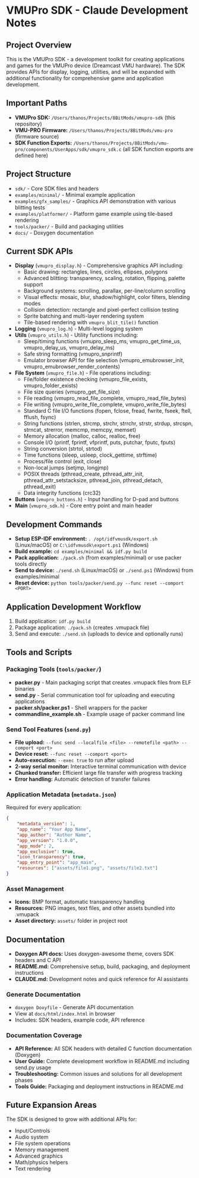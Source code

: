 # VMUPro SDK - Claude Development Notes

## Project Overview
This is the VMUPro SDK - a development toolkit for creating applications and games for the VMUPro device (Dreamcast VMU hardware). The SDK provides APIs for display, logging, utilities, and will be expanded with additional functionality for comprehensive game and application development.

## Important Paths
- **VMUPro SDK:** `/Users/thanos/Projects/8BitMods/vmupro-sdk` (this repository)
- **VMU-PRO Firmware:** `/Users/thanos/Projects/8BitMods/vmu-pro` (firmware source)
- **SDK Function Exports:** `/Users/thanos/Projects/8BitMods/vmu-pro/components/UserApps/sdk/vmupro_sdk.c` (all SDK function exports are defined here)

## Project Structure
- `sdk/` - Core SDK files and headers
- `examples/minimal/` - Minimal example application
- `examples/gfx_samples/` - Graphics API demonstration with various blitting tests
- `examples/platformer/` - Platform game example using tile-based rendering
- `tools/packer/` - Build and packaging utilities
- `docs/` - Doxygen documentation

## Current SDK APIs
- **Display** (`vmupro_display.h`) - Comprehensive graphics API including:
  - Basic drawing: rectangles, lines, circles, ellipses, polygons
  - Advanced blitting: transparency, scaling, rotation, flipping, palette support
  - Background systems: scrolling, parallax, per-line/column scrolling
  - Visual effects: mosaic, blur, shadow/highlight, color filters, blending modes
  - Collision detection: rectangle and pixel-perfect collision testing
  - Sprite batching and multi-layer rendering system
  - Tile-based rendering with `vmupro_blit_tile()` function
- **Logging** (`vmupro_log.h`) - Multi-level logging system  
- **Utils** (`vmupro_utils.h`) - Utility functions including:
  - Sleep/timing functions (vmupro_sleep_ms, vmupro_get_time_us, vmupro_delay_us, vmupro_delay_ms)
  - Safe string formatting (vmupro_snprintf)
  - Emulator browser API for file selection (vmupro_emubrowser_init, vmupro_emubrowser_render_contents)
- **File System** (`vmupro_file.h`) - File operations including:
  - File/folder existence checking (vmupro_file_exists, vmupro_folder_exists)
  - File size queries (vmupro_get_file_size)
  - File reading (vmupro_read_file_complete, vmupro_read_file_bytes)
  - File writing (vmupro_write_file_complete, vmupro_write_file_bytes)
  - Standard C file I/O functions (fopen, fclose, fread, fwrite, fseek, ftell, fflush, fsync)
  - String functions (strlen, strcmp, strchr, strrchr, strstr, strdup, strcspn, strncat, strerror, memcmp, memcpy, memset)
  - Memory allocation (malloc, calloc, realloc, free)
  - Console I/O (printf, fprintf, vfprintf, puts, putchar, fputc, fputs)
  - String conversion (strtol, strtod)
  - Time functions (sleep, usleep, clock_gettime, strftime)
  - Process/file control (exit, close)
  - Non-local jumps (setjmp, longjmp)
  - POSIX threads (pthread_create, pthread_attr_init, pthread_attr_setstacksize, pthread_join, pthread_detach, pthread_exit)
  - Data integrity functions (crc32)
- **Buttons** (`vmupro_buttons.h`) - Input handling for D-pad and buttons
- **Main** (`vmupro_sdk.h`) - Core entry point and main header

## Development Commands
- **Setup ESP-IDF environment:** `. /opt/idfvmusdk/export.sh` (Linux/macOS) or `C:\idfvmusdk\export.ps1` (Windows)
- **Build example:** `cd examples/minimal && idf.py build`
- **Pack application:** `./pack.sh` (from examples/minimal) or use packer tools directly
- **Send to device:** `./send.sh` (Linux/macOS) or `./send.ps1` (Windows) from examples/minimal
- **Reset device:** `python tools/packer/send.py --func reset --comport <PORT>`

## Application Development Workflow
1. Build application: `idf.py build`
2. Package application: `./pack.sh` (creates .vmupack file)
3. Send and execute: `./send.sh` (uploads to device and optionally runs)

## Tools and Scripts

### Packaging Tools (`tools/packer/`)
- **packer.py** - Main packaging script that creates .vmupack files from ELF binaries
- **send.py** - Serial communication tool for uploading and executing applications
- **packer.sh/packer.ps1** - Shell wrappers for the packer
- **commandline_example.sh** - Example usage of packer command line

### Send Tool Features (`send.py`)
- **File upload:** `--func send --localfile <file> --remotefile <path> --comport <port>`
- **Device reset:** `--func reset --comport <port>`
- **Auto-execution:** `--exec true` to run after upload
- **2-way serial monitor:** Interactive terminal communication with device
- **Chunked transfer:** Efficient large file transfer with progress tracking
- **Error handling:** Automatic detection of transfer failures

### Application Metadata (`metadata.json`)
Required for every application:
```json
{
    "metadata_version": 1,
    "app_name": "Your App Name",
    "app_author": "Author Name", 
    "app_version": "1.0.0",
    "app_mode": 2,
    "app_exclusive": true,
    "icon_transparency": true,
    "app_entry_point": "app_main",
    "resources": ["assets/file1.png", "assets/file2.txt"]
}
```

### Asset Management
- **Icons:** BMP format, automatic transparency handling
- **Resources:** PNG images, text files, and other assets bundled into .vmupack
- **Asset directory:** `assets/` folder in project root

## Documentation
- **Doxygen API docs:** Uses doxygen-awesome theme, covers SDK headers and C API
- **README.md:** Comprehensive setup, build, packaging, and deployment instructions
- **CLAUDE.md:** Development notes and quick reference for AI assistants

### Generate Documentation
- `doxygen Doxyfile` - Generate API documentation
- View at `docs/html/index.html` in browser
- Includes: SDK headers, example code, API reference

### Documentation Coverage
- **API Reference:** All SDK headers with detailed C function documentation (Doxygen)
- **User Guide:** Complete development workflow in README.md including send.py usage
- **Troubleshooting:** Common issues and solutions for all development phases
- **Tools Guide:** Packaging and deployment instructions in README.md

## Future Expansion Areas
The SDK is designed to grow with additional APIs for:
- Input/Controls
- Audio system
- File system operations
- Memory management
- Advanced graphics
- Math/physics helpers
- Text rendering